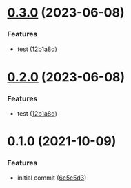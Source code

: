 # [0.3.0](https://github.com/ggv3/fastify-template/compare/0.1.0...0.3.0) (2023-06-08)


### Features

* test ([12b1a8d](https://github.com/ggv3/fastify-template/commit/12b1a8d4646a076a198ddce8d16e9cd7ba71f539))

# [0.2.0](https://github.com/ggv3/fastify-template/compare/0.1.0...0.2.0) (2023-06-08)


### Features

* test ([12b1a8d](https://github.com/ggv3/fastify-template/commit/12b1a8d4646a076a198ddce8d16e9cd7ba71f539))

# 0.1.0 (2021-10-09)


### Features

* initial commit ([6c5c5d3](https://github.com/ggv3/fastify-template/commit/6c5c5d39f029166a7aa986255c73b83a91b8821c))

